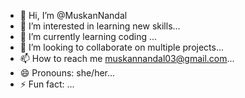 - 👋 Hi, I’m @MuskanNandal
- 👀 I’m interested in learning new skills...
- 🌱 I’m currently learning coding ...
- 💞️ I’m looking to collaborate on multiple projects...
- 📫 How to reach me muskannandal03@gmail.com...
- 😄 Pronouns: she/her...
- ⚡ Fun fact: ...

<!---
MuskanNandal/MuskanNandal is a ✨ special ✨ repository because its `README.md` (this file) appears on your GitHub profile.
You can click the Preview link to take a look at your changes.
--->
